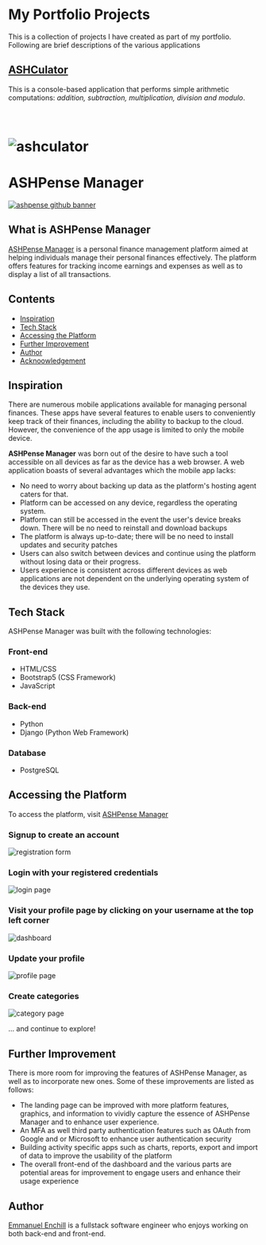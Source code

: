 # My Portfolio Projects
This is a collection of projects I have created as part of my portfolio. Following are brief descriptions of the various applications

## [ASHCulator](https://github.com/Ashdof/side_projects/tree/main/ashculator)
This is a console-based application that performs simple arithmetic computations: *addition, subtraction, multiplication, division and modulo*.

<br /><img src="ashculator/img/ashculate_main.png" alt="ashculator"><br />
=======
# ASHPense Manager
<a href="https://apm-project-3d480ec09b67.herokuapp.com/">
    <img src="static/images/github_banner.png" alt="ashpense github banner">
<a>

## What is ASHPense Manager
[ASHPense Manager](https://apm-project-3d480ec09b67.herokuapp.com/) is a personal finance management platform aimed at helping individuals manage their personal finances effectively. The platform offers features for tracking income earnings and expenses as well as to display a list of all transactions.

## Contents
- [Inspiration](#inspiration)
- [Tech Stack](#tech-stack)
- [Accessing the Platform](#accessing-the-platform)
- [Further Improvement](#further-improvement)
- [Author](#author)
- [Acknoowledgement](#acknowledgement)

## Inspiration
There are numerous mobile applications available for managing personal finances. These apps have several features to enable users to conveniently keep track of their finances, including the ability to backup to the cloud. However, the convenience of the app usage is limited to only the mobile device.

**ASHPense Manager** was born out of the desire to have such a tool accessible on all devices as far as the device has a web browser. A web application boasts of several advantages which the mobile app lacks:
- No need to worry about backing up data as the platform's hosting agent caters for that.
- Platform can be accessed on any device, regardless the operating system.
- Platform can still be accessed in the event the user's device breaks down. There will be no need to reinstall and download backups
- The platform is always up-to-date; there will be no need to install updates and security patches
- Users can also switch between devices and continue using the platform without losing data or their progress.
- Users experience is consistent across different devices as web applications are not dependent on the underlying operating system of the devices they use.

## Tech Stack
ASHPense Manager was built with the following technologies:
### Front-end
- HTML/CSS
- Bootstrap5 (CSS Framework)
- JavaScript

### Back-end
- Python
- Django (Python Web Framework)

### Database
- PostgreSQL

## Accessing the Platform
To access the platform, visit [ASHPense Manager](https://apm-project-3d480ec09b67.herokuapp.com/)
### Signup to create an account
<img src="static/images/register.png" alt="registration form">

### Login with your registered credentials
<img src="static/images/login.png" alt="login page">

### Visit your profile page by clicking on your username at the top left corner
<img src="static/images/dashboard_empty.png" alt="dashboard">

### Update your profile
<img src="static/images/profile_empty.png" alt="profile page">

### Create categories
<img src="static/images/new_cat.png" alt="category page">

... and continue to explore!

## Further Improvement
There is more room for improving the features of ASHPense Manager, as well as to incorporate new ones. Some of these improvements are listed as follows:
- The landing page can be improved with more platform features, graphics, and information to vividly capture the essence of ASHPense Manager and to enhance user experience.
- An MFA as well third party authentication features such as OAuth from Google and or Microsoft to enhance user authentication security
- Building activity specific apps such as charts, reports, export and import of data to improve the usability of the platform
- The overall front-end of the dashboard and the various parts are potential areas for improvement to engage users and enhance their usage experience

## Author
[Emmanuel Enchill](https://github.com/Ashdof) is a fullstack software engineer who enjoys working on both back-end and front-end.
